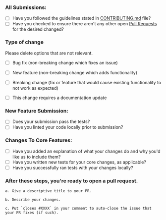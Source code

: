 ### All Submissions:

- [ ] Have you followed the guidelines stated in [CONTRIBUTING.md](https://github.com/dot-agent/nextpy/blob/main/CONTRIBUTING.md) file?
- [ ] Have you checked to ensure there aren't any other open [Pull Requests](https://github.com/dot-agent/nextpy/pulls ) for the desired changed?

<!-- You can erase any parts of this template not applicable to your Pull Request. -->

### Type of change

Please delete options that are not relevant.

- [ ] Bug fix (non-breaking change which fixes an issue)
- [ ] New feature (non-breaking change which adds functionality)
- [ ] Breaking change (fix or feature that would cause existing functionality to not work as expected)
- [ ] This change requires a documentation update


### New Feature Submission:

- [ ] Does your submission pass the tests? 
- [ ] Have you linted your code locally prior to submission?

### Changes To Core Features:

- [ ] Have you added an explanation of what your changes do and why you'd like us to include them?
- [ ] Have you written new tests for your core changes, as applicable?
- [ ] Have you successfully ran tests with your changes locally?

### **After** these steps, you're ready to open a pull request.

    a. Give a descriptive title to your PR.

    b. Describe your changes.

    c. Put `closes #XXXX` in your comment to auto-close the issue that your PR fixes (if such).

